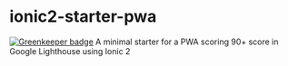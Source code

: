 # ionic2-starter-pwa

[![Greenkeeper badge](https://badges.greenkeeper.io/0x1ad2/ionic2-starter-pwa.svg)](https://greenkeeper.io/)
A minimal starter for a PWA scoring 90+ score in Google Lighthouse using Ionic 2
